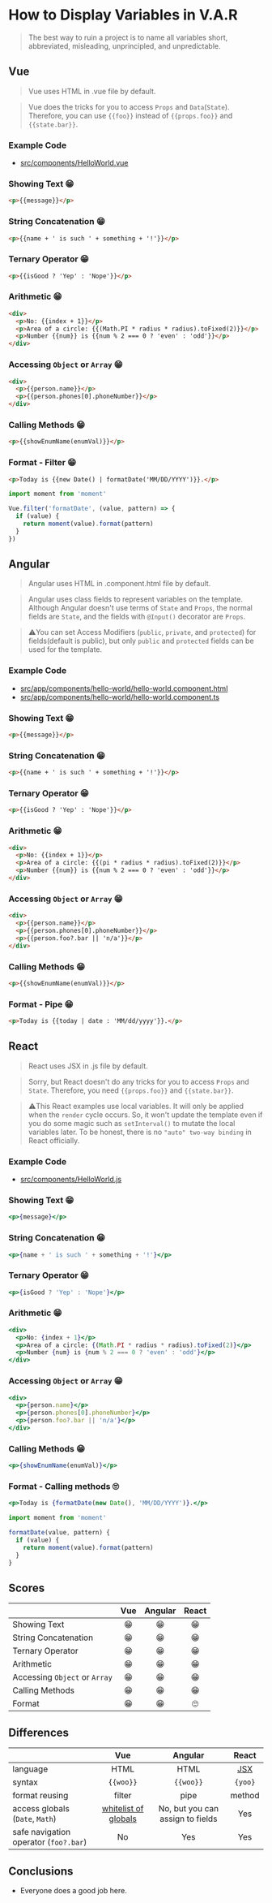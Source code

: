 # How to Display Variables in V.A.R

> The best way to ruin a project is to name all variables short, abbreviated, misleading, unprincipled, and unpredictable.

## Vue

> Vue uses HTML in .vue file by default.

> Vue does the tricks for you to access `Props` and `Data`(`State`). Therefore, you can use `{{foo}}` instead of `{{props.foo}}` and `{{state.bar}}`.

### Example Code
- [src/components/HelloWorld.vue](../../examples/var-vue/src/components/HelloWorld.vue)

### Showing Text 😁
```html
<p>{{message}}</p>
```

### String Concatenation 😁
```html
<p>{{name + ' is such ' + something + '!'}}</p>
```

### Ternary Operator 😁
```html
<p>{{isGood ? 'Yep' : 'Nope'}}</p>
```

### Arithmetic 😁
```html
<div>
  <p>No: {{index + 1}}</p>
  <p>Area of a circle: {{(Math.PI * radius * radius).toFixed(2)}}</p>
  <p>Number {{num}} is {{num % 2 === 0 ? 'even' : 'odd'}}</p>
</div>
```

### Accessing `Object` or `Array` 😁
```html
<div>
  <p>{{person.name}}</p>
  <p>{{person.phones[0].phoneNumber}}</p>
</div>
```

### Calling Methods 😁
```html
<p>{{showEnumName(enumVal)}}</p>
```

### Format - Filter 😁
```html
<p>Today is {{new Date() | formatDate('MM/DD/YYYY')}}.</p>

```
```js
import moment from 'moment'

Vue.filter('formatDate', (value, pattern) => {
  if (value) {
    return moment(value).format(pattern)
  }
})
```

## Angular

> Angular uses HTML in .component.html file by default.

> Angular uses class fields to represent variables on the template. Although Angular doesn't use terms of `State` and `Props`, the normal fields are `State`, and the fields with `@Input()` decorator are `Props`.

> ⚠️You can set Access Modifiers (`public`, `private`, and `protected`) for fields(default is public), but only `public` and `protected` fields can be used for the template.

### Example Code
- [src/app/components/hello-world/hello-world.component.html](../../examples/var-angular/src/app/components/hello-world/hello-world.component.html)
- [src/app/components/hello-world/hello-world.component.ts](../../examples/var-angular/src/app/components/hello-world/hello-world.component.ts)

### Showing Text 😁
```html
<p>{{message}}</p>
```

### String Concatenation 😁
```html
<p>{{name + ' is such ' + something + '!'}}</p>
```

### Ternary Operator 😁
```html
<p>{{isGood ? 'Yep' : 'Nope'}}</p>
```

### Arithmetic 😁
```html
<div>
  <p>No: {{index + 1}}</p>
  <p>Area of a circle: {{(pi * radius * radius).toFixed(2)}}</p>
  <p>Number {{num}} is {{num % 2 === 0 ? 'even' : 'odd'}}</p>
</div>
```

### Accessing `Object` or `Array` 😁
```html
<div>
  <p>{{person.name}}</p>
  <p>{{person.phones[0].phoneNumber}}</p>
  <p>{{person.foo?.bar || 'n/a'}}</p>
</div>
```

### Calling Methods 😁
```html
<p>{{showEnumName(enumVal)}}</p>
```

### Format - Pipe 😁
```html
<p>Today is {{today | date : 'MM/dd/yyyy'}}.</p>
```

## React

> React uses JSX in .js file by default.

> Sorry, but React doesn't do any tricks for you to access `Props` and `State`. Therefore, you need `{{props.foo}}` and `{{state.bar}}`.

> ⚠️This React examples use local variables. It will only be applied when the `render` cycle occurs. So, it won't update the template even if you do some magic such as `setInterval()` to mutate the local variables later. To be honest, there is no `"auto" two-way binding` in React officially.

### Example Code
- [src/components/HelloWorld.js](../../examples/var-react/src/components/HelloWorld.js)

### Showing Text 😁
```jsx
<p>{message}</p>
```

### String Concatenation 😁
```jsx
<p>{name + ' is such ' + something + '!'}</p>
```

### Ternary Operator 😁
```jsx
<p>{isGood ? 'Yep' : 'Nope'}</p>
```

### Arithmetic 😁
```jsx
<div>
  <p>No: {index + 1}</p>
  <p>Area of a circle: {(Math.PI * radius * radius).toFixed(2)}</p>
  <p>Number {num} is {num % 2 === 0 ? 'even' : 'odd'}</p>
</div>
```

### Accessing `Object` or `Array` 😁
```jsx
<div>
  <p>{person.name}</p>
  <p>{person.phones[0].phoneNumber}</p>
  <p>{person.foo?.bar || 'n/a'}</p>
</div>
```

### Calling Methods 😁
```jsx
<p>{showEnumName(enumVal)}</p>
```

### Format - Calling methods 🙄
```jsx
<p>Today is {formatDate(new Date(), 'MM/DD/YYYY')}.</p>
```
```jsx
import moment from 'moment'

formatDate(value, pattern) {
  if (value) {
    return moment(value).format(pattern)
  }
}
```

## Scores
|                               |  Vue  | Angular | React |
| :---------------------------- | :---: | :-----: | :---: |
| Showing Text                  |  😁   |   😁    |  😁   |
| String Concatenation          |  😁   |   😁    |  😁   |
| Ternary Operator              |  😁   |   😁    |  😁   |
| Arithmetic                    |  😁   |   😁    |  😁   |
| Accessing `Object` or `Array` |  😁   |   😁    |  😁   |
| Calling Methods               |  😁   |   😁    |  😁   |
| Format                        |  😁   |   😁    |  🙄   |

## Differences
|                                       |                                               Vue                                               |             Angular              |                        React                         |
| :------------------------------------ | :---------------------------------------------------------------------------------------------: | :------------------------------: | :--------------------------------------------------: |
| language                              |                                              HTML                                               |               HTML               | [JSX](https://reactjs.org/docs/introducing-jsx.html) |
| syntax                                |                                            `{{woo}}`                                            |            `{{woo}}`             |                       `{yoo}`                        |
| format reusing                        |                                             filter                                              |               pipe               |                        method                        |
| access globals (`Date`, `Math`)       | [whitelist of globals](https://github.com/vuejs/vue/blob/v2.6.10/src/core/instance/proxy.js#L9) | No, but you can assign to fields |                         Yes                          |
| safe navigation operator (`foo?.bar`) |                                               No                                                |               Yes                |                         Yes                          |

## Conclusions
- Everyone does a good job here.
